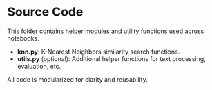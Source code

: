 # Source Code

This folder contains helper modules and utility functions used across notebooks.

- **knn.py**: K-Nearest Neighbors similarity search functions.
- **utils.py** (optional): Additional helper functions for text processing, evaluation, etc.

All code is modularized for clarity and reusability.
